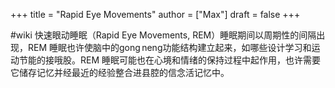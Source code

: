 +++
title = "Rapid Eye Movements"
author = ["Max"]
draft = false
+++

\#wiki
快速眼动睡眠（Rapid Eye Movements, REM）睡眠期间以周期性的间隔出现，REM 睡眠也许使脑中的gong neng功能结构建立起来，如哪些设计学习和运动节能的接哦股。REM 睡眠可能也在心境和情绪的保持过程中起作用，也许需要它储存记忆并经最近的经验整合进县腔的信念活记忆中。
